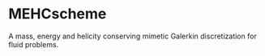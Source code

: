 # MEHCscheme
A mass, energy and helicity conserving mimetic Galerkin discretization for fluid problems.
